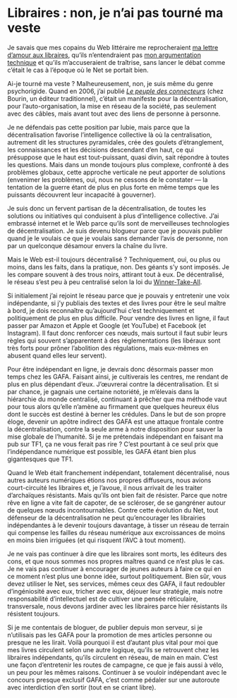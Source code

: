 # Libraires : non, je n’ai pas tourné ma veste

Je savais que mes copains du Web littéraire me reprocheraient [ma lettre d’amour aux libraires](https://tcrouzet.com/2019/09/20/retomber-amoureux-des-librairies-une-necessite/), qu’ils n’entendraient pas [mon argumentation technique](https://tcrouzet.com/2019/10/04/auteurs-pas-de-salut-hors-des-librairies/) et qu’ils m’accuseraient de traîtrise, sans lancer le débat comme c’était le cas à l’époque où le Net se portait bien.<span id="more-52748"></span>

Ai-je tourné ma veste ? Malheureusement, non, je suis même du genre psychorigide. Quand en 2006, j’ai publié [*Le peuple des connecteurs*](https://tcrouzet.com/le-peuple-des-connecteurs/) (chez Bourin, un éditeur traditionnel), c’était un manifeste pour la décentralisation, pour l’auto-organisation, la mise en réseau de la société, pas seulement avec des câbles, mais avant tout avec des liens de personne à personne.

Je ne défendais pas cette position par lubie, mais parce que la décentralisation favorise l’intelligence collective là où la centralisation, autrement dit les structures pyramidales, crée des goulets d’étranglement, les connaissances et les décisions descendant d’en haut, ce qui présuppose que le haut est tout-puissant, quasi divin, sait répondre à toutes les questions. Mais dans un monde toujours plus complexe, confronté à des problèmes globaux, cette approche verticale ne peut apporter de solutions (envenimer les problèmes, oui, nous ne cessons de le constater — la tentation de la guerre étant de plus en plus forte en même temps que les puissants découvrent leur incapacité à gouverner).

Je suis donc un fervent partisan de la décentralisation, de toutes les solutions ou initiatives qui conduisent à plus d’intelligence collective. J’ai embrassé internet et le Web parce qu’ils sont de merveilleuses technologies de décentralisation. Je suis devenu blogueur parce que je pouvais publier quand je le voulais ce que je voulais sans demander l’avis de personne, non par un quelconque désamour envers la chaîne du livre.

Mais le Web est-il toujours décentralisé ? Techniquement, oui, ou plus ou moins, dans les faits, dans la pratique, non. Des géants s’y sont imposés. Je les compare souvent à des trous noirs, attirant tout à eux. De décentralisé, le réseau s’est peu à peu centralisé selon la loi du [Winner-Take-All](https://en.wikipedia.org/wiki/Winner-take-all_(computing)).

Si initialement j’ai rejoint le réseau parce que je pouvais y entretenir une voix indépendante, si j’y publiais des textes et des livres pour être le seul maître à bord, je dois reconnaître qu’aujourd’hui c’est techniquement et politiquement de plus en plus difficile. Pour vendre des livres en ligne, il faut passer par Amazon et Apple et Google (et YouTube) et Facebook (et Instagram). Il faut donc renforcer ces nœuds, mais surtout il faut subir leurs règles qui souvent s’apparentent à des réglementations (les libéraux sont très forts pour prôner l’abolition des régulations, mais eux-mêmes en abusent quand elles leur servent).

Pour être indépendant en ligne, je devrais donc désormais passer mon temps chez les GAFA. Faisant ainsi, je cultiverais les centres, me rendant de plus en plus dépendant d’eux. J’œuvrerai contre la décentralisation. Et si par chance, je gagnais une certaine notoriété, je m’élevais dans la hiérarchie du monde centralisé, continuant à prêcher que ma méthode vaut pour tous alors qu’elle n’amène au firmament que quelques heureux élus dont le succès est destiné à berner les crédules. Dans le but de son propre éloge, devenir un apôtre indirect des GAFA est une attaque frontale contre la décentralisation, contre la seule arme à notre disposition pour sauver la mise globale de l’humanité. Si je me prétendais indépendant en faisant ma pub sur TF1, ça ne vous ferait pas rire ? C’est pourtant à ce seul prix que l’indépendance numérique est possible, les GAFA étant bien plus gigantesques que TF1.

Quand le Web était franchement indépendant, totalement décentralisé, nous autres auteurs numériques étions nos propres diffuseurs, nous avions court-circuité les libraires et, je l’avoue, il nous arrivait de les traiter d’archaïques résistants. Mais qu’ils ont bien fait de résister. Parce que notre rêve en ligne a vite fait de capoter, de se scléroser, de se gangréner autour de quelques nœuds incontournables. Contre cette évolution du Net, tout défenseur de la décentralisation ne peut qu’encourager les librairies indépendantes à le devenir toujours davantage, à tisser un réseau de terrain qui compense les failles du réseau numérique aux excroissances de moins en moins bien irriguées (et qui risquent l’AVC à tout moment).

Je ne vais pas continuer à dire que les libraires sont morts, les éditeurs des cons, et que nous sommes nos propres maîtres quand ce n’est plus le cas. Je ne vais pas continuer à encourager de jeunes auteurs à faire ce qui en ce moment n’est plus une bonne idée, surtout politiquement. Bien sûr, vous devez utiliser le Net, ses services, mêmes ceux des GAFA, il faut redoubler d’ingéniosité avec eux, tricher avec eux, déjouer leur stratégie, mais notre responsabilité d’intellectuel est de cultiver une pensée réticulaire, transversale, nous devons jardiner avec les libraires parce hier résistants ils résistent toujours.

Si je me contentais de bloguer, de publier depuis mon serveur, si je n’utilisais pas les GAFA pour la promotion de mes articles personne ou presque ne les lirait. Voilà pourquoi il est d’autant plus vital pour moi que mes livres circulent selon une autre logique, qu’ils se retrouvent chez les libraires indépendants, qu’ils circulent en réseau, de main en main. C’est une façon d’entretenir les routes de campagne, ce que je fais aussi à vélo, un peu pour les mêmes raisons. Continuer à se vouloir indépendant avec le concours presque exclusif GAFA, c’est comme pédaler sur une autoroute avec interdiction d’en sortir (tout en se criant libre).